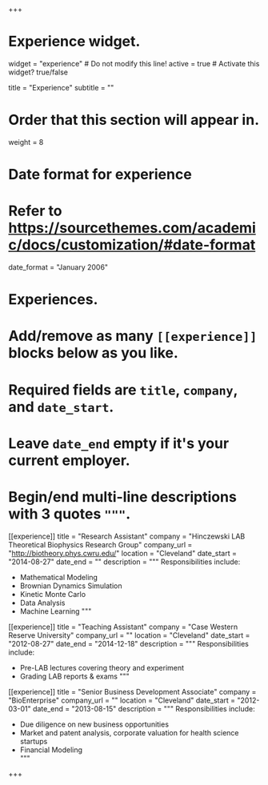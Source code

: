 +++
# Experience widget.
widget = "experience"  # Do not modify this line!
active = true  # Activate this widget? true/false

title = "Experience"
subtitle = ""

# Order that this section will appear in.
weight = 8

# Date format for experience
#   Refer to https://sourcethemes.com/academic/docs/customization/#date-format
date_format = "January 2006"

# Experiences.
#   Add/remove as many `[[experience]]` blocks below as you like.
#   Required fields are `title`, `company`, and `date_start`.
#   Leave `date_end` empty if it's your current employer.
#   Begin/end multi-line descriptions with 3 quotes `"""`.
[[experience]]
  title = "Research Assistant"
  company = "Hinczewski LAB Theoretical Biophysics Research Group"
  company_url = "http://biotheory.phys.cwru.edu/"
  location = "Cleveland"
  date_start = "2014-08-27"
  date_end = ""
  description = """
  Responsibilities include:

  * Mathematical Modeling
  * Brownian Dynamics Simulation
  * Kinetic Monte Carlo
  * Data Analysis
  * Machine Learning
  """

[[experience]]
  title = "Teaching Assistant"
  company = "Case Western Reserve University"
  company_url = ""
  location = "Cleveland"
  date_start = "2012-08-27"
  date_end = "2014-12-18"
  description = """
  Responsibilities include:

  * Pre-LAB lectures covering theory and experiment
  * Grading LAB reports & exams
  """

[[experience]]
  title = "Senior Business Development Associate"
  company = "BioEnterprise"
  company_url = ""
  location = "Cleveland"
  date_start = "2012-03-01"
  date_end = "2013-08-15"
  description = """
  Responsibilities include:

  * Due diligence on new business opportunities
  * Market and patent analysis, corporate valuation for health science startups
  * Financial Modeling  
  """

+++
